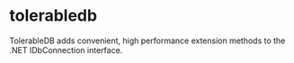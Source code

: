 tolerabledb
===========

TolerableDB adds convenient, high performance extension methods to the .NET IDbConnection interface.